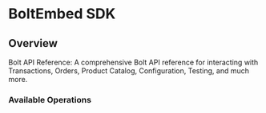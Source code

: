 # BoltEmbed SDK

## Overview

Bolt API Reference: A comprehensive Bolt API reference for interacting with Transactions, Orders, Product Catalog, Configuration, Testing, and much more.

### Available Operations

